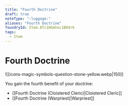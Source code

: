 ```yaml
---
title: "Fourth Doctrine"
draft: true
noteType: ":luggage:"
aliases: "Fourth Doctrine"
foundryId: Item.8Tc1HGmhxL1B84rk
tags:
  - Item
---
```


# Fourth Doctrine
![[icons-magic-symbols-question-stone-yellow.webp|150]]

You gain the fourth benefit of your doctrine:

*   [[Fourth Doctrine (Cloistered Cleric)|Cloistered Cleric]]
*   [[Fourth Doctrine (Warpriest)|Warpriest]]
